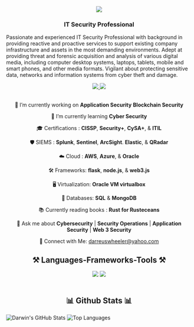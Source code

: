 <h1 align="center">
    <img src="https://readme-typing-svg.herokuapp.com/?font=Righteous&size=35&center=true&vCenter=true&width=500&height=70&duration=4000&lines=Hi+There+👋;+Welcome+to+my+Github;" />
</h1>
<h3 align="center">IT Security Professional </h3>

Passionate and experienced IT Security Professional with background in providing reactive and proactive services to support existing company infrastructure and assets in the most demanding environments. Adept at providing threat and forensic acquisition and analysis of various digital media, including computer desktop systems, laptops, tablets, mobile and smart phones, and other media formats. Vigilant about protecting sensitive data, networks and information systems from cyber theft and damage.

<div align="center"> 
  <a href="darreuswheeler@yahoo.com" target="_blank">
    <img src="https://img.shields.io/badge/Yahoo!-6001D2?style=for-the-badge&logo=Yahoo!&logoColor=white" target="_blank" />
  </a> 
  <a href="https://www.linkedin.com/in/darreuswheeler/" target="_blank">
    <img src="https://img.shields.io/badge/LinkedIn-0077B5?style=for-the-badge&logo=linkedin&logoColor=white" target="_blank" />
  </a>
</div>

<br> 

<div align="center">
 
🔭 I’m currently working on **Application Security**  **Blockchain Security** 
 
🌱 I’m currently learning **Cyber Security**

🎓 Certifications : **CISSP**, **Security+**, **CySA+**, & **ITIL**

🛡️ SIEMS :  **Splunk**, **Sentinel**, **ArcSight**. **Elastic**, & **QRadar**

☁️ Cloud : **AWS**, **Azure**, & **Oracle** 

🛠️ Frameworks: **flask**, **node.js**, & **web3.js**

🖥️ Virtualization: **Oracle VM virtualbox**

💾 Databases: **SQL** & **MongoDB**

📚 Currently reading books : **Rust for Rusteceans**

💬 Ask me about **Cybersecurity** | **Security Operations** | **Application Security** | **Web 3 Security**

📧 Connect with Me: [darreuswheeler@yahoo.com](https://www.linkedin.com/in/darreuswheeler/)

 </div>

<h2 align="center">⚒️ Languages-Frameworks-Tools ⚒️</h2>
<div align="center">
    <img src="https://skillicons.dev/icons?i=html,css,vscode,github" />
    <img src="https://skillicons.dev/icons?i=python,mysql," /><br>
</div>

<br/>



<h2 align="center">📊 Github Stats 📊</h2>

![Darwin's GitHub Stats](https://github-readme-stats.vercel.app/api?username=darwindeveloper901&show_icons=true&theme=radical)
![Top Languages](https://github-readme-stats.vercel.app/api/top-langs/?username=darwindeveloper901&show_icons=true&theme=radical)
